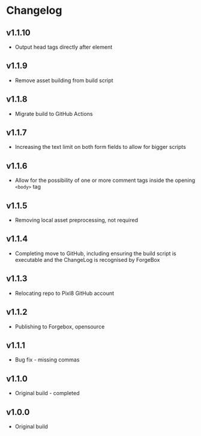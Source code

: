 # Changelog

## v1.1.10

* Output head tags directly after <title></title> element

## v1.1.9

* Remove asset building from build script

## v1.1.8

* Migrate build to GitHub Actions

## v1.1.7

* Increasing the text limit on both form fields to allow for bigger scripts

## v1.1.6

* Allow for the possibility of one or more comment tags inside the opening `<body>` tag

## v1.1.5

* Removing local asset preprocessing, not required

## v1.1.4

* Completing move to GitHub, including ensuring the build script is executable and the ChangeLog is recognised by ForgeBox

## v1.1.3

* Relocating repo to Pixl8 GitHub account

## v1.1.2

* Publishing to Forgebox, opensource

## v1.1.1

* Bug fix - missing commas

## v1.1.0

* Original build - completed

## v1.0.0

* Original build
